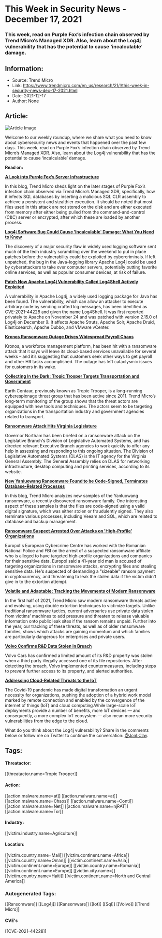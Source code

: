 # This Week in Security News - December 17, 2021
### This week, read on Purple Fox’s infection chain observed by Trend Micro’s Managed XDR. Also, learn about the Log4j vulnerability that has the potential to cause ‘incalculable’ damage.

## Information:
+ Source: Trend Micro
+ Link: https://www.trendmicro.com/en_us/research/21/l/this-week-in-security-news-dec-17-2021.html
+ Date: 2021-12-17
+ Author: None


## Article:
![Article Image](https://www.trendmicro.com/content/dam/trendmicro/global/en/research/week-in-security-news.jpg)





Welcome to our weekly roundup, where we share what you need to know about cybersecurity news and events that happened over the past few days. This week, read on Purple Fox’s infection chain observed by Trend Micro’s Managed XDR. Also, learn about the Log4j vulnerability that has the potential to cause ‘incalculable’ damage.


**Read on:**


[**A Look into Purple Fox’s Server Infrastructure**](/en_us/research/21/l/a-look-into-purple-fox-server-infrastructure.html)


In this blog, Trend Micro sheds light on the later stages of Purple Fox’s infection chain observed via Trend Micro’s Managed XDR, specifically, how it infects SQL databases by inserting a malicious SQL CLR assembly to achieve a persistent and stealthier execution. It should be noted that most files used in this attack are not stored on the disk and are either executed from memory after either being pulled from the command-and-control (C&C) server or encrypted, after which these are loaded by another process.


[**Log4j Software Bug Could Cause 'Incalculable' Damage: What You Need to Know**](https://www.cnet.com/tech/services-and-software/the-log4j-software-bug-could-put-your-favorite-sites-at-risk-what-you-need-to-know/)


The discovery of a major security flaw in widely used logging software sent much of the tech industry scrambling over the weekend to put in place patches before the vulnerability could be exploited by cybercriminals. If left unpatched, the bug in the Java-logging library Apache Log4j could be used by cyberattackers to take over computer servers, potentially putting favorite online services, as well as popular consumer devices, at risk of failure.


[**Patch Now Apache Log4j Vulnerability Called Log4Shell Actively Exploited**](/en_us/research/21/l/patch-now-apache-log4j-vulnerability-called-log4shell-being-acti.html)


A vulnerability in Apache Log4j, a widely used logging package for Java has been found. The vulnerability, which can allow an attacker to execute arbitrary code by sending crafted log messages, has been identified as CVE-2021-44228 and given the name Log4Shell. It was first reported privately to Apache on November 24 and was patched with version 2.15.0 of Log4j on December 9. It affects Apache Struts, Apache Solr, Apache Druid, Elasticsearch, Apache Dubbo, and VMware vCenter.


[**Kronos Ransomware Outage Drives Widespread Payroll Chaos**](https://threatpost.com/kronos-ransomware-outage-payroll-chaos/176984/)


Kronos, a workforce management platform, has been hit with a ransomware attack that it says will leave its cloud-based services unavailable for several weeks – and it’s suggesting that customers seek other ways to get payroll and other HR tasks accomplished. The outage has left cataclysmic issues for customers in its wake.


**[Collecting In the Dark: Tropic Trooper Targets Transportation and Government](/en_us/research/21/l/collecting-in-the-dark-tropic-trooper-targets-transportation-and-government-organizations.html)**


Earth Centaur, previously known as Tropic Trooper, is a long-running cyberespionage threat group that has been active since 2011. Trend Micro’s long-term monitoring of the group shows that the threat actors are equipped with new tools and techniques. The actors seem to be targeting organizations in the transportation industry and government agencies related to transport.


[**Ransomware Attack Hits Virginia Legislature**](https://www.cnn.com/2021/12/13/politics/ransomware-attack-virginia-legislature/index.html)


Governor Northam has been briefed on a ransomware attack on the Legislative Branch's Division of Legislative Automated Systems, and has directed relevant Executive Branch agencies to work quickly to offer any help in assessing and responding to this ongoing situation. The Division of Legislative Automated Systems (DLAS) is the IT agency for the Virginia General Assembly. The General Assembly relies on DLAS for networking infrastructure, desktop computing and printing services, according to its website.


[**New Yanluowang Ransomware Found to be Code-Signed, Terminates Database-Related Processes**](/en_us/research/21/l/yanluowang-ransomware-code-signed-terminates-database-processes.html)


In this blog, Trend Micro analyzes new samples of the Yanluowang ransomware, a recently discovered ransomware family. One interesting aspect of these samples is that the files are code-signed using a valid digital signature, which was either stolen or fraudulently signed. They also terminate various processes, including Veeam and SQL, which are related to database and backup management.


[**Ransomware Suspect Arrested Over Attacks on 'High-Profile' Organizations**](https://www.zdnet.com/article/ransomware-suspect-arrested-over-attacks-on-high-profile-organisations/)


Europol's European Cybercrime Centre has worked with the Romanian National Police and FBI on the arrest of a suspected ransomware affiliate who is alleged to have targeted high-profile organizations and companies for their sensitive data. Europol said a 41-year old man is accused of targeting organizations in ransomware attacks, encrypting files and stealing sensitive data. He's suspected of demanding a "sizeable" ransom payment in cryptocurrency, and threatening to leak the stolen data if the victim didn't give in to the extortion attempt.


[**Volatile and Adaptable: Tracking the Movements of Modern Ransomware**](/en_us/research/21/l/volatile-and-adaptable-tracking-the-movements-of-modern-ransomware.html)


In the first half of 2021, Trend Micro saw modern ransomware threats active and evolving, using double extortion techniques to victimize targets. Unlike traditional ransomware tactics, current adversaries use private data stolen from victims’ machines to add pressure and threaten to release valuable information onto public leak sites if the ransom remains unpaid. Further into the year, our tracking of these threats, as well as of older ransomware families, shows which attacks are gaining momentum and which families are particularly dangerous for enterprises and private users. 


[**Volvo Confirms R&D Data Stolen in Breach**](https://www.darkreading.com/threat-intelligence/volvo-confirms-r-d-data-stolen-in-breach)


Volvo Cars has confirmed a limited amount of its R&D property was stolen when a third party illegally accessed one of its file repositories. After detecting the breach, Volvo implemented countermeasures, including steps to prevent further access to its property, and alerted authorities.


[**Addressing Cloud-Related Threats to the IoT**](https://www.trendmicro.com/vinfo/tmr/?/us/security/news/internet-of-things/addressing-cloud-related-threats-to-the-iot)


The Covid-19 pandemic has made digital transformation an urgent necessity for organizations, pushing the adoption of a hybrid work model marked by remote connection and enabled by the convergence of the internet of things (IoT) and cloud computing.While large-scale IoT deployments provide a number of benefits, more IoT devices — and consequently, a more complex IoT ecosystem — also mean more security vulnerabilities from the edge to the cloud.


What do you think about the Log4j vulnerability? Share in the comments below or follow me on Twitter to continue the conversation: [@JonLClay](https://www.twitter.com/@JonLClay).  









## Tags:

#### Threatactor:
[[threatactor.name=Tropic Trooper]]

#### Action:
[[action.malware.name=at]] [[action.malware.name=at]] [[action.malware.name=Chaos]] [[action.malware.name=Conti]] [[action.malware.name=Net]] [[action.malware.name=njRAT]] [[action.malware.name=Tor]]

#### Industry:
[[victim.industry.name=Agriculture]]

#### Location:
[[victim.country.name=Mali]] [[victim.continent.name=Africa]] [[victim.country.name=Oman]] [[victim.continent.name=Asia]] [[victim.continent.name=Europe]] [[victim.country.name=Romania]] [[victim.continent.name=Europe]] [[victim.city.name=]] [[victim.country.name=Haiti]] [[victim.continent.name=North and Central America]]

### Autogenerated Tags:
[[Ransomware]] [[Log4j]] [[Ransomware]] [[Iot]] [[Sql]] [[Volvo]] [[Trend Micro]]
#### CVE's
[[CVE-2021-44228]]

